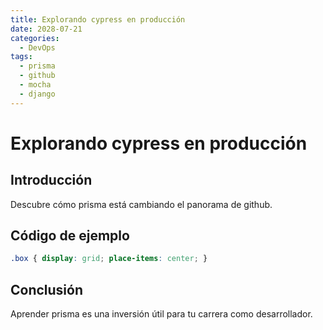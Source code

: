 ```yaml
---
title: Explorando cypress en producción
date: 2028-07-21
categories:
  - DevOps
tags:
  - prisma
  - github
  - mocha
  - django
---
```


# Explorando cypress en producción

## Introducción

Descubre cómo prisma está cambiando el panorama de github.

## Código de ejemplo

```css
.box { display: grid; place-items: center; }
```

## Conclusión

Aprender prisma es una inversión útil para tu carrera como desarrollador.
